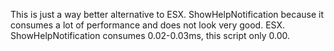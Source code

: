 This is just a way better alternative to ESX. ShowHelpNotification because it consumes a lot of performance and does not look very good. ESX. ShowHelpNotification consumes 0.02-0.03ms, this script only 0.00.